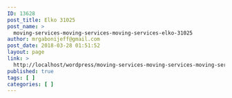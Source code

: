 ```yaml
---
ID: 13628
post_title: Elko 31025
post_name: >
  moving-services-moving-services-moving-services-elko-31025
author: mrgabonijeff@gmail.com
post_date: 2018-03-28 01:51:52
layout: page
link: >
  http://localhost/wordpress/moving-services-moving-services-moving-services-elko-31025/
published: true
tags: [ ]
categories: [ ]
---
```

